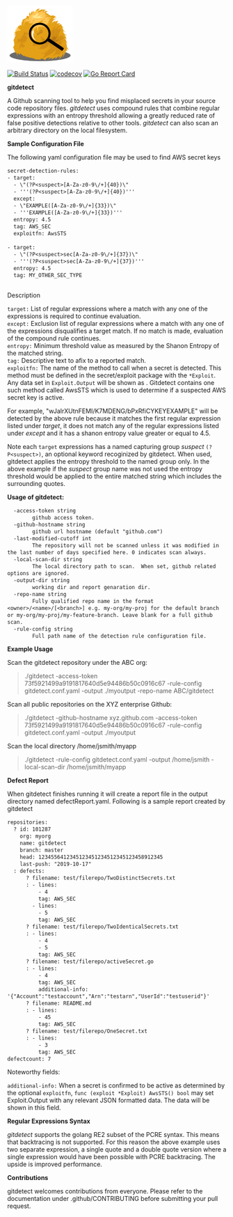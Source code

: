 <p>
    <img src="./logo.svg" width="150" alt="Logo"/>
</p>

[![Build Status](https://travis-ci.org/intuit/gitdetect.svg?branch=master)](https://travis-ci.org/intuit/gitdetect)
[![codecov](https://codecov.io/gh/intuit/gitdetect/branch/master/graph/badge.svg)](https://codecov.io/gh/intuit/gitdetect)
[![Go Report Card](https://goreportcard.com/badge/github.com/intuit/gitdetect)](https://goreportcard.com/report/github.com/intuit/gitdetect)


**gitdetect**

A Github scanning tool to help you find misplaced secrets in your source code repository files.  *gitdetect* uses compound rules that combine regular expressions with an entropy threshold allowing a greatly reduced rate
of false positive detections relative to other tools.  *gitdetect* can also scan an arbitrary directory on the local filesystem. 

**Sample Configuration File**

The following yaml configuration file may be used to find AWS secret keys
```
secret-detection-rules:
- target:
  - \"(?P<suspect>[A-Za-z0-9\/+]{40})\"
  - '''(?P<suspect>[A-Za-z0-9\/+]{40})'''
  except:
  - \"EXAMPLE([A-Za-z0-9\/+]{33})\"
  - '''EXAMPLE([A-Za-z0-9\/+]{33})'''
  entropy: 4.5
  tag: AWS_SEC
  exploitfn: AwsSTS

- target:
  - \"(?P<suspect>sec[A-Za-z0-9\/+]{37})\"
  - '''(?P<suspect>sec[A-Za-z0-9\/+]{37})'''
  entropy: 4.5
  tag: MY_OTHER_SEC_TYPE


```
Description

`target:`       List of regular expressions where a match with any one of the expressions is required to continue evaluation.     
`except:`       Exclusion list of regular expressions where a match with any one of the expressions disqualifies a target match.  If no match is made, evaluation of the compound rule continues.     
`entropy:`      Minimum threshold value as measured by the Shanon Entropy of the matched string.    
`tag:`          Descriptive text to afix to a reported match.      
`exploitfn:`    The name of the method to call when a secret is detected.  This method must be defined in the secret/exploit package with the `*Exploit`.  Any data set in `Exploit.Output` will be shown as .  Gitdetect contains one such method called AwsSTS which is used to determine if a suspected AWS secret key is active.      

For example, "wJalrXUtnFEMI/K7MDENG/bPxRfiCYKEYEXAMPLE" will be detected by the above rule because it matches the first regular expression listed under *target*, it does not match any of the regular expressions
listed under *except* and it has a shanon entropy value greater or equal to 4.5.

Note each `target` expressions has a named capturing group *suspect* `(?P<suspect>)`, an optional keyword recoginized by gitdetect.  When used, gitdetect applies the entropy threshold to the named group only.  In the above example
if the *suspect* group name was not used the entropy threshold would be applied to the entire matched string which includes the surrounding quotes.

**Usage of gitdetect:**
```
  -access-token string
    	github access token.
  -github-hostname string
    	github url hostname (default "github.com")
  -last-modified-cutoff int
    	The repository will not be scanned unless it was modified in the last number of days specified here. 0 indicates scan always.
  -local-scan-dir string
    	The local directory path to scan.  When set, github related options are ignored.
  -output-dir string
    	working dir and report genaration dir.
  -repo-name string
    	Fully qualified repo name in the format <owner>/<name>/[<branch>] e.g. my-org/my-proj for the default branch or my-org/my-proj/my-feature-branch. Leave blank for a full github scan.
  -rule-config string
    	Full path name of the detection rule configuration file.
```

**Example Usage**

Scan the gitdetect repository under the ABC org:

> ./gitdetect -access-token 73f5921499a9191817640d5e94486b50c0916c67 -rule-config  gitdetect.conf.yaml -output ./myoutput -repo-name ABC/gitdetect

Scan all public repositories on the XYZ enterprise Github:
> ./gitdetect -github-hostname xyz.github.com -access-token 73f5921499a9191817640d5e94486b50c0916c67 -rule-config gitdetect.conf.yaml -output ./myoutput  

Scan the local directory /home/jsmith/myapp
> ./gitdetect -rule-config gitdetect.conf.yaml -output /home/jsmith -local-scan-dir /home/jsmith/myapp


**Defect Report**

When gitdetect finishes running it will create a report file in the output directory named defectReport.yaml. Following is a sample report created by gitdetect

```
repositories:
  ? id: 101287
    org: myorg
    name: gitdetect
    branch: master
    head: 1234556412345123451234512345123458912345
    last-push: "2019-10-17"
  : defects:
      ? filename: test/filerepo/TwoDistinctSecrets.txt
      : - lines:
          - 4
          tag: AWS_SEC
        - lines:
          - 5
          tag: AWS_SEC
      ? filename: test/filerepo/TwoIdenticalSecrets.txt
      : - lines:
          - 4
          - 5
          tag: AWS_SEC
      ? filename: test/filerepo/activeSecret.go
      : - lines:
          - 4
          tag: AWS_SEC
          additional-info: '{"Account":"testaccount","Arn":"testarn","UserId":"testuserid"}'
      ? filename: README.md
      : - lines:
          - 45
          tag: AWS_SEC
      ? filename: test/filerepo/OneSecret.txt
      : - lines:
          - 3
          tag: AWS_SEC
defectcount: 7

```    

Noteworthy fields:

`additional-info:`  When a secret is confirmed to be active as determined by the optional `exploitfn`, `func (exploit *Exploit) AwsSTS() bool` may set Exploit.Output with any relevant JSON formatted data.  The data will be shown in this field.  
   
**Regular Expressions Syntax**  

*gitdetect* supports the golang RE2 subset of the PCRE syntax.  This means that backtracing is not supported.  For this reason the above example uses two separate expression, a single quote and a double quote version where a single expression would have been possible with PCRE backtracing.  The upside is improved performance.

**Contributions**
   
gitdetect welcomes contributions from everyone.  Please refer to the documentation under .github/CONTRIBUTING before submitting your pull request.